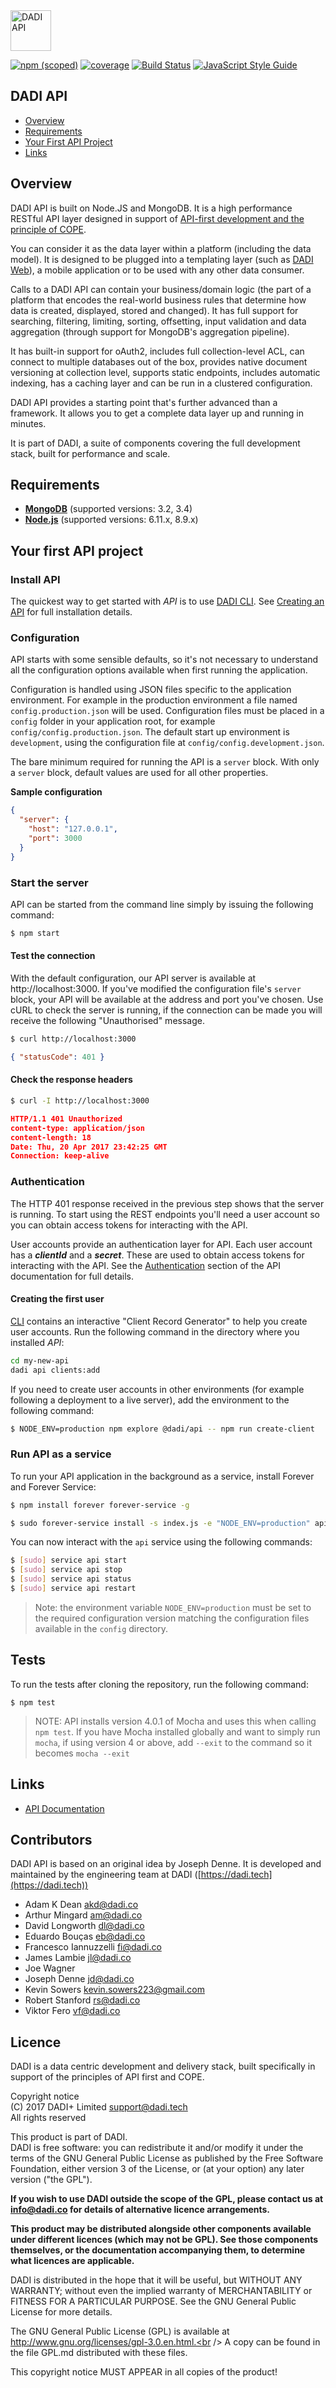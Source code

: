 <img src="https://dadi.tech/assets/products/dadi-api-full.png" alt="DADI API" height="65"/>

[![npm (scoped)](https://img.shields.io/npm/v/@dadi/api.svg?maxAge=10800&style=flat-square)](https://www.npmjs.com/package/@dadi/api)
[![coverage](https://img.shields.io/badge/coverage-87%25-yellow.svg?style=flat?style=flat-square)](https://github.com/dadi/api)
[![Build Status](https://travis-ci.org/dadi/api.svg?branch=master)](https://travis-ci.org/dadi/api)
[![JavaScript Style Guide](https://img.shields.io/badge/code%20style-standard-brightgreen.svg?style=flat-square)](http://standardjs.com/)

## DADI API

* [Overview](#overview)
* [Requirements](#requirements)
* [Your First API Project](#your-first-api-project)
* [Links](#links)

## Overview

DADI API is built on Node.JS and MongoDB. It is a high performance RESTful API layer designed in support of [API-first development and the principle of COPE](https://dadi.tech/platform/concepts/api-first-and-cope/).

You can consider it as the data layer within a platform (including the data model). It is designed to be plugged into a templating layer (such as [DADI Web](https://dadi.tech/platform/web)), a mobile application or to be used with any other data consumer.

Calls to a DADI API can contain your business/domain logic (the part of a platform that encodes the real-world business rules that determine how data is created, displayed, stored and changed). It has full support for searching, filtering, limiting, sorting, offsetting, input validation and data aggregation (through support for MongoDB's aggregation pipeline).

It has built-in support for oAuth2, includes full collection-level ACL, can connect to multiple databases out of the box, provides native document versioning at collection level, supports static endpoints, includes automatic indexing, has a caching layer and can be run in a clustered configuration.

DADI API provides a starting point that's further advanced than a framework. It allows you to get a complete data layer up and running in minutes.

It is part of DADI, a suite of components covering the full development stack, built for performance and scale.

## Requirements

* **[MongoDB](https://docs.mongodb.com/v3.0/)** (supported versions: 3.2, 3.4)
* **[Node.js](https://www.nodejs.org/)** (supported versions: 6.11.x, 8.9.x)

## Your first API project

### Install API

The quickest way to get started with *API* is to use [DADI CLI](https://github.com/dadi/cli). See [Creating an API](https://docs.dadi.tech/#api/creating-an-api) for full installation details.


### Configuration

API starts with some sensible defaults, so it's not necessary to understand all the configuration options available when first running the application.

Configuration is handled using JSON files specific to the application environment. For example in the production environment a file named `config.production.json` will be used. Configuration files must be placed in a `config` folder in your application root, for example `config/config.production.json`. The default start up environment is `development`, using the configuration file at `config/config.development.json`.

The bare minimum required for running the API is a `server` block. With only a `server` block, default values are used for all other properties.

**Sample configuration**

```json
{
  "server": {
    "host": "127.0.0.1",
    "port": 3000
  }
}
```

### Start the server

API can be started from the command line simply by issuing the following command:

```bash
$ npm start
```

#### Test the connection

With the default configuration, our API server is available at http://localhost:3000. If you've modified the configuration file's `server` block, your API will be available at the address and port you've chosen. Use cURL to check the server is running, if the connection can be made you will receive the following "Unauthorised" message.

```bash
$ curl http://localhost:3000
```

```json
{ "statusCode": 401 }
```


#### Check the response headers

```bash
$ curl -I http://localhost:3000
```
```json
HTTP/1.1 401 Unauthorized
content-type: application/json
content-length: 18
Date: Thu, 20 Apr 2017 23:42:25 GMT
Connection: keep-alive
```

### Authentication

The HTTP 401 response received in the previous step shows that the server is running. To start using the REST endpoints you'll need a user account so you can obtain access tokens for interacting with the API.

User accounts provide an authentication layer for API. Each user account has a *__clientId__* and a *__secret__*. These are used to obtain access tokens for interacting with the API. See the [Authentication](https://docs.dadi.tech/#api/authentication) section of the API documentation for full details.

#### Creating the first user

[CLI](https://github.com/dadi/api) contains an interactive "Client Record Generator" to help you create user accounts. Run the following command in the directory where you installed *API*:

```bash
cd my-new-api
dadi api clients:add
```

If you need to create user accounts in other environments (for example following a deployment to a live server), add the environment to the following command:

```bash
$ NODE_ENV=production npm explore @dadi/api -- npm run create-client
```

### Run API as a service
To run your API application in the background as a service, install Forever and Forever Service:

```bash
$ npm install forever forever-service -g

$ sudo forever-service install -s index.js -e "NODE_ENV=production" api --start
```

You can now interact with the `api` service using the following commands:

```bash
$ [sudo] service api start
$ [sudo] service api stop
$ [sudo] service api status
$ [sudo] service api restart
```

> Note: the environment variable `NODE_ENV=production` must be set to the required configuration version matching the configuration files available in the `config` directory.

## Tests

To run the tests after cloning the repository, run the following command:

```
$ npm test
```

> NOTE: API installs version 4.0.1 of Mocha and uses this when calling `npm test`. If you have Mocha installed globally and want to simply run `mocha`, if using version 4 or above, add `--exit` to the command so it becomes `mocha --exit`


## Links
* [API Documentation](https://docs.dadi.tech/#api/)

## Contributors

DADI API is based on an original idea by Joseph Denne. It is developed and maintained by the engineering team at DADI ([https://dadi.tech](https://dadi.tech))

* Adam K Dean <akd@dadi.co>
* Arthur Mingard <am@dadi.co>
* David Longworth <dl@dadi.co>
* Eduardo Bouças <eb@dadi.co>
* Francesco Iannuzzelli <fi@dadi.co>
* James Lambie <jl@dadi.co>
* Joe Wagner
* Joseph Denne <jd@dadi.co>
* Kevin Sowers <kevin.sowers223@gmail.com>
* Robert Stanford <rs@dadi.co>
* Viktor Fero <vf@dadi.co>

## Licence

DADI is a data centric development and delivery stack, built specifically in support of the principles of API first and COPE.

Copyright notice<br />
(C) 2017 DADI+ Limited <support@dadi.tech><br />
All rights reserved

This product is part of DADI.<br />
DADI is free software: you can redistribute it and/or modify
it under the terms of the GNU General Public License as published by
the Free Software Foundation, either version 3 of the License, or
(at your option) any later version ("the GPL").

**If you wish to use DADI outside the scope of the GPL, please
contact us at info@dadi.co for details of alternative licence
arrangements.**

**This product may be distributed alongside other components
available under different licences (which may not be GPL). See
those components themselves, or the documentation accompanying
them, to determine what licences are applicable.**

DADI is distributed in the hope that it will be useful,
but WITHOUT ANY WARRANTY; without even the implied warranty of
MERCHANTABILITY or FITNESS FOR A PARTICULAR PURPOSE.  See the
GNU General Public License for more details.

The GNU General Public License (GPL) is available at
http://www.gnu.org/licenses/gpl-3.0.en.html.<br />
A copy can be found in the file GPL.md distributed with
these files.

This copyright notice MUST APPEAR in all copies of the product!

